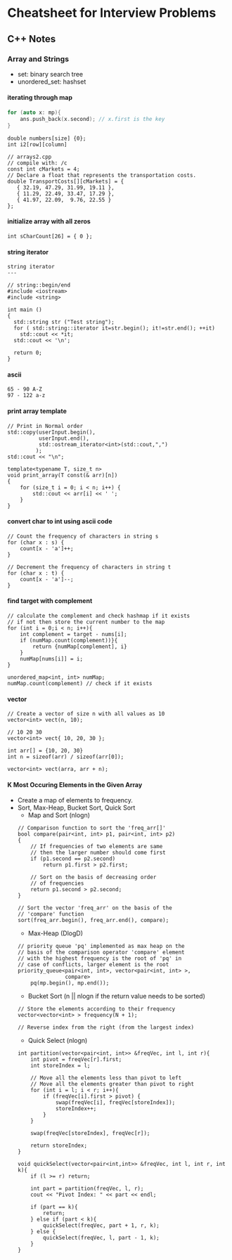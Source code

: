 # Cheatsheet for Interview Problems 

## C++ Notes

### Array and Strings 

- set: binary search tree
- unordered_set: hashset

#### iterating through map
```c++
for (auto x: mp){
    ans.push_back(x.second); // x.first is the key
}
```

```
double numbers[size] {0};
int i2[row][column]

// arrays2.cpp
// compile with: /c
const int cMarkets = 4;
// Declare a float that represents the transportation costs.
double TransportCosts[][cMarkets] = {
   { 32.19, 47.29, 31.99, 19.11 },
   { 11.29, 22.49, 33.47, 17.29 },
   { 41.97, 22.09,  9.76, 22.55 }
};

```

#### initialize array with all zeros
```
int sCharCount[26] = { 0 };
```

#### string iterator
```
string iterator
---

// string::begin/end
#include <iostream>
#include <string>

int main ()
{
  std::string str ("Test string");
  for ( std::string::iterator it=str.begin(); it!=str.end(); ++it)
    std::cout << *it;
  std::cout << '\n';

  return 0;
}
```

#### ascii
```
65 - 90 A-Z
97 - 122 a-z
```

#### print array template
```
// Print in Normal order
std::copy(userInput.begin(),
          userInput.end(),
          std::ostream_iterator<int>(std::cout,",")
         );
std::cout << "\n";

template<typename T, size_t n>
void print_array(T const(& arr)[n])
{
    for (size_t i = 0; i < n; i++) {
        std::cout << arr[i] << ' ';
    }
}
```

#### convert char to int using ascii code
```
// Count the frequency of characters in string s
for (char x : s) {
    count[x - 'a']++;
}

// Decrement the frequency of characters in string t
for (char x : t) {
    count[x - 'a']--;
}
```

#### find target with complement
```
// calculate the complement and check hashmap if it exists
// if not then store the current number to the map 
for (int i = 0;i < n; i++){
	int complement = target - nums[i];
	if (numMap.count(complement))}{
		return {numMap[complement], i}
	}
	numMap[nums[i]] = i; 
}

unordered_map<int, int> numMap;
numMap.count(complement) // check if it exists
```

#### vector
```
// Create a vector of size n with all values as 10 
vector<int> vect(n, 10);

// 10 20 30
vector<int> vect{ 10, 20, 30 };

int arr[] = {10, 20, 30}
int n = sizeof(arr) / sizeof(arr[0]);

vector<int> vect(arra, arr + n);
```

#### K Most Occuring Elements in the Given Array
- Create a map of elements to frequency.
- Sort, Max-Heap, Bucket Sort, Quick Sort
    - Map and Sort (nlogn)
    ```
    // Comparison function to sort the 'freq_arr[]'
    bool compare(pair<int, int> p1, pair<int, int> p2)
    {
        // If frequencies of two elements are same
        // then the larger number should come first
        if (p1.second == p2.second)
            return p1.first > p2.first;
     
        // Sort on the basis of decreasing order
        // of frequencies
        return p1.second > p2.second;
    }

    // Sort the vector 'freq_arr' on the basis of the
    // 'compare' function
    sort(freq_arr.begin(), freq_arr.end(), compare);
    ```
    - Max-Heap (DlogD)
    ```
    // priority queue 'pq' implemented as max heap on the
    // basis of the comparison operator 'compare' element
    // with the highest frequency is the root of 'pq' in
    // case of conflicts, larger element is the root
    priority_queue<pair<int, int>, vector<pair<int, int> >,
                   compare>
        pq(mp.begin(), mp.end());
    ```
    - Bucket Sort (n || nlogn if the return value needs to be sorted)
    ```
    // Store the elements according to their frequency
    vector<vector<int> > frequency(N + 1);

    // Reverse index from the right (from the largest index)
    ```
    - Quick Select (nlogn)
    ```
    int partition(vector<pair<int, int>> &freqVec, int l, int r){
        int pivot = freqVec[r].first; 
        int storeIndex = l; 
        
        // Move all the elements less than pivot to left 
        // Move all the elements greater than pivot to right
        for (int i = l; i < r; i++){
            if (freqVec[i].first > pivot) {
                swap(freqVec[i], freqVec[storeIndex]);
                storeIndex++;
            }
        }
        
        swap(freqVec[storeIndex], freqVec[r]);

        return storeIndex;
    }
    
    void quickSelect(vector<pair<int,int>> &freqVec, int l, int r, int k){
        if (l >= r) return;
        
        int part = partition(freqVec, l, r);
        cout << "Pivot Index: " << part << endl;

        if (part == k){
            return;
        } else if (part < k){
            quickSelect(freqVec, part + 1, r, k);
        } else {
            quickSelect(freqVec, l, part - 1, k);
        }
    }
    ```


